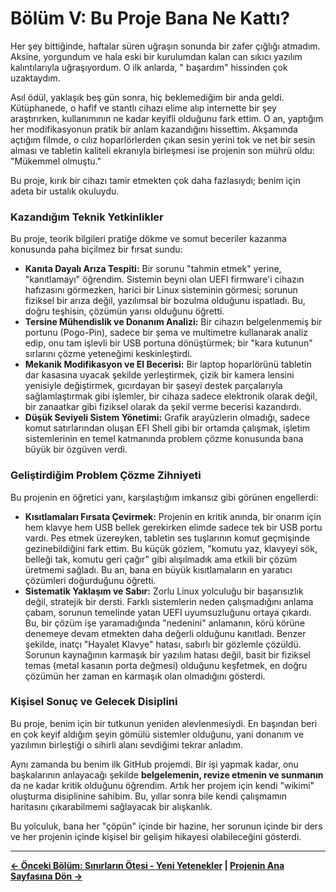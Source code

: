 # Bölüm V: Bu Proje Bana Ne Kattı?

Her şey bittiğinde, haftalar süren uğraşın sonunda bir zafer çığlığı atmadım. Aksine, yorgundum ve hala eski bir kurulumdan kalan can sıkıcı yazılım kalıntılarıyla uğraşıyordum. O ilk anlarda, " başardım" hissinden çok uzaktaydım.

Asıl ödül, yaklaşık beş gün sonra, hiç beklemediğim bir anda geldi. Kütüphanede, o hafif ve stantlı cihazı elime alıp internette bir şey araştırırken, kullanımının ne kadar keyifli olduğunu fark ettim. O an, yaptığım her modifikasyonun pratik bir anlam kazandığını hissettim. Akşamında açtığım filmde, o cılız hoparlörlerden çıkan sesin yerini tok ve net bir sesin alması ve tabletin kaliteli ekranıyla birleşmesi ise projenin son mührü oldu: "Mükemmel olmuştu."

Bu proje, kırık bir cihazı tamir etmekten çok daha fazlasıydı; benim için adeta bir ustalık okuluydu.

### Kazandığım Teknik Yetkinlikler

Bu proje, teorik bilgileri pratiğe dökme ve somut beceriler kazanma konusunda paha biçilmez bir fırsat sundu:

*   **Kanıta Dayalı Arıza Tespiti:** Bir sorunu "tahmin etmek" yerine, "kanıtlamayı" öğrendim. Sistemin beyni olan UEFI firmware'i cihazın hafızasını görmezken, harici bir Linux sisteminin görmesi; sorunun fiziksel bir arıza değil, yazılımsal bir bozulma olduğunu ispatladı. Bu, doğru teşhisin, çözümün yarısı olduğunu öğretti.
*   **Tersine Mühendislik ve Donanım Analizi:** Bir cihazın belgelenmemiş bir portunu (Pogo-Pin), sadece bir şema ve multimetre kullanarak analiz edip, onu tam işlevli bir USB portuna dönüştürmek; bir "kara kutunun" sırlarını çözme yeteneğimi keskinleştirdi.
*   **Mekanik Modifikasyon ve El Becerisi:** Bir laptop hoparlörünü tabletin dar kasasına uyacak şekilde yerleştirmek, çizik bir kamera lensini yenisiyle değiştirmek, gıcırdayan bir şaseyi destek parçalarıyla sağlamlaştırmak gibi işlemler, bir cihaza sadece elektronik olarak değil, bir zanaatkar gibi fiziksel olarak da şekil verme becerisi kazandırdı.
*   **Düşük Seviyeli Sistem Yönetimi:** Grafik arayüzlerin olmadığı, sadece komut satırlarından oluşan EFI Shell gibi bir ortamda çalışmak, işletim sistemlerinin en temel katmanında problem çözme konusunda bana büyük bir özgüven verdi.

### Geliştirdiğim Problem Çözme Zihniyeti

Bu projenin en öğretici yanı, karşılaştığım imkansız gibi görünen engellerdi:

*   **Kısıtlamaları Fırsata Çevirmek:** Projenin en kritik anında, bir onarım için hem klavye hem USB bellek gerekirken elimde sadece tek bir USB portu vardı. Pes etmek üzereyken, tabletin ses tuşlarının komut geçmişinde gezinebildiğini fark ettim. Bu küçük gözlem, "komutu yaz, klavyeyi sök, belleği tak, komutu geri çağır" gibi alışılmadık ama etkili bir çözüm üretmemi sağladı. Bu an, bana en büyük kısıtlamaların en yaratıcı çözümleri doğurduğunu öğretti.
*   **Sistematik Yaklaşım ve Sabır:** Zorlu Linux yolculuğu bir başarısızlık değil, stratejik bir dersti. Farklı sistemlerin neden çalışmadığını anlama çabam, sorunun temelinde yatan UEFI uyumsuzluğunu ortaya çıkardı. Bu, bir çözüm işe yaramadığında "nedenini" anlamanın, körü körüne denemeye devam etmekten daha değerli olduğunu kanıtladı. Benzer şekilde, inatçı "Hayalet Klavye" hatası, sabırlı bir gözlemle çözüldü. Sorunun kaynağının karmaşık bir yazılım hatası değil, basit bir fiziksel temas (metal kasanın porta değmesi) olduğunu keşfetmek, en doğru çözümün her zaman en karmaşık olan olmadığını gösterdi.

### Kişisel Sonuç ve Gelecek Disiplini

Bu proje, benim için bir tutkunun yeniden alevlenmesiydi. En başından beri en çok keyif aldığım şeyin gömülü sistemler olduğunu, yani donanım ve yazılımın birleştiği o sihirli alanı sevdiğimi tekrar anladım.

Aynı zamanda bu benim ilk GitHub projemdi. Bir işi yapmak kadar, onu başkalarının anlayacağı şekilde **belgelemenin, revize etmenin ve sunmanın** da ne kadar kritik olduğunu öğrendim. Artık her projem için kendi "wikimi" oluşturma disiplinine sahibim. Bu, yıllar sonra bile kendi çalışmamın haritasını çıkarabilmemi sağlayacak bir alışkanlık.

Bu yolculuk, bana her "çöpün" içinde bir hazine, her sorunun içinde bir ders ve her projenin içinde kişisel bir gelişim hikayesi olabileceğini gösterdi.

---
**[← Önceki Bölüm: Sınırların Ötesi - Yeni Yetenekler](./4_Sinirlarin_Otesi.md) | [Projenin Ana Sayfasına Dön →](https://github.com/semsyekeler/hardware-hacking-terrapad1062-windows-tablet)**